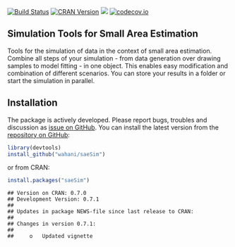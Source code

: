[![Build Status](https://travis-ci.org/wahani/saeSim.png?branch=master)](https://travis-ci.org/wahani/saeSim)
[![CRAN Version](http://www.r-pkg.org/badges/version/saeSim)](http://cran.rstudio.com/web/packages/saeSim)
![](http://cranlogs.r-pkg.org/badges/saeSim)
[![codecov.io](https://codecov.io/github/wahani/saeSim/coverage.svg?branch=master)](https://codecov.io/github/wahani/saeSim?branch=master)

## Simulation Tools for Small Area Estimation

Tools for the simulation of data in the context of small area estimation. Combine all steps of your simulation - from data generation over drawing samples to model fitting - in one object. This enables easy modification and combination of different scenarios. You can store your results in a folder or start the simulation in parallel.

## Installation

The package is actively developed. Please report bugs, troubles and discussion as [issue on GitHub](https://github.com/wahani/saeSim/issues). You can install the latest version from the [repository on GitHub](https://www.github.com/wahani/saeSim):


```r
library(devtools)
install_github("wahani/saeSim")
```

or from CRAN:


```r
install.packages("saeSim")
```


```
## Version on CRAN: 0.7.0 
## Development Version: 0.7.1 
## 
## Updates in package NEWS-file since last release to CRAN:
## 
## Changes in version 0.7.1:
## 
##     o   Updated vignette
```

